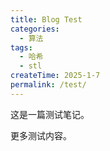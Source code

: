 ```yaml
---
title: Blog Test
categories:
  - 算法
tags:
  - 哈希
  - stl
createTime: 2025-1-7
permalink: /test/
---
```


这是一篇测试笔记。

更多测试内容。